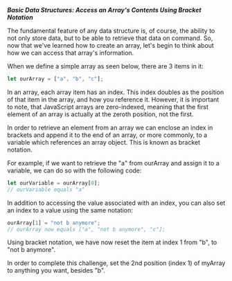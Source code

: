 ***Basic Data Structures: Access an Array's Contents Using Bracket Notation***

The fundamental feature of any data structure is, of course, the ability to not only store data, but to be able to retrieve that data on command. So, now that we've learned how to create an array, let's begin to think about how we can access that array's information.

When we define a simple array as seen below, there are 3 items in it:

```javascript
let ourArray = ["a", "b", "c"];
```

In an array, each array item has an index. This index doubles as the position of that item in the array, and how you reference it. However, it is important to note, that JavaScript arrays are zero-indexed, meaning that the first element of an array is actually at the zeroth position, not the first.

In order to retrieve an element from an array we can enclose an index in brackets and append it to the end of an array, or more commonly, to a variable which references an array object. This is known as bracket notation.

For example, if we want to retrieve the "a" from ourArray and assign it to a variable, we can do so with the following code:

```javascript
let ourVariable = ourArray[0];
// ourVariable equals "a"
```

In addition to accessing the value associated with an index, you can also set an index to a value using the same notation:

```javascript
ourArray[1] = "not b anymore";
// ourArray now equals ["a", "not b anymore", "c"];
```

Using bracket notation, we have now reset the item at index 1 from "b", to "not b anymore".


In order to complete this challenge, set the 2nd position (index 1) of myArray to anything you want, besides "b".
